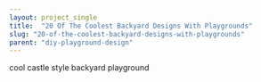 ```yaml
---
layout: project_single
title:  "20 Of The Coolest Backyard Designs With Playgrounds"
slug: "20-of-the-coolest-backyard-designs-with-playgrounds"
parent: "diy-playground-design"
---
```

cool castle style backyard playground